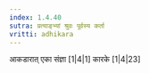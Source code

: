 ```yaml
---
index: 1.4.40
sutra: प्रत्याङ्भ्यां श्रुवः पूर्वस्य कर्ता
vritti: adhikara
---
```


 आकडारात् एका संज्ञा [1|4|1]  कारके [1|4|23] 